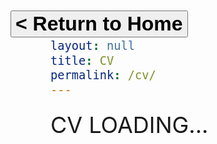 ```yaml
---
layout: null
title: CV
permalink: /cv/
---
```

<html lang="en">
<head>
    <meta charset="UTF-8">
    <meta name="viewport" content="width=device-width, initial-scale=1.0">
    <title>CV - Kohlman Harshbarger</title>
    <link rel="stylesheet" href="/assets/css/terminal.css">
    <link rel="stylesheet" href="/assets/css/style.css">
   <style>
    /* Additional styles specific to CV page */
    html, body {
        height: 100%;
        overflow-y: auto; /* Enable vertical scrolling */
    } 
    body {
        font-size: 22px;
        padding: 20px;
    }
    #cv-content {
        padding-bottom: 40px; /* Add bottom padding for better scrolling */
    }
    .cv-header {
        margin-bottom: 40px;
        border-bottom: 2px solid #00ff00;
        padding-bottom: 20px;
        text-align: center;
    }
    .cv-header h1 {
        font-size: 38px;
        margin-bottom: 15px;
        letter-spacing: 2px;
    }
    .cv-header p {
        font-size: 24px;
    }
    h2 {
        font-size: 30px;
        letter-spacing: 2px;
        margin-top: 40px;
        margin-bottom: 20px;
        padding-bottom: 10px;
    }
    .section-content {
        display: none;
        padding-left: 20px;
        margin-bottom: 30px;
    }
    .section-content.visible {
        display: block;
    }
    .section-content p {
        margin-bottom: 16px;
        font-size: 22px;
    }
    strong {
        font-size: 24px;
        text-shadow: 0 0 8px #00ff00;
    }
    a {
        color: #00ff00;
        text-decoration: none;
        border-bottom: 1px dotted #00ff00;
        transition: all 0.2s ease;
    }
    a:hover {
        color: #ffffff;
        text-shadow: 0 0 5px #00ff00;
        border-bottom: 1px solid #ffffff;
    }
    .home-button {
        position: fixed;
        top: 20px;
        left: 20px;
        font-size: 32px;
        font-weight: bold;
        z-index: 1000; /* Ensure button stays on top when scrolling */
    }
    /* Ensure loading screen is visible and styled properly */
    .loading-screen {
        z-index: 3000;
        font-size: 36px;
    }
</style>
</head>
<body>
    <div class="loading-screen" id="loading-screen">
        <div>CV LOADING...</div>
        <div class="loading-bar"></div>
    </div>
    <button onclick="returnToHome()" class="home-button">&lt; Return to Home</button>
    <div id="cv-content" style="display:none;">
        <div class="cv-header">
            <h1>Kohlman Harshbarger</h1>
            <p>Born 1993, Boston, MA | Lives and works in Brooklyn, NY</p>
        </div>
        <h2 onclick="toggleSection('solo-exhibitions')">SOLO EXHIBITIONS</h2>
        <div id="solo-exhibitions" class="section-content">
            <p><strong>2024</strong> - Cute Kills, Preachers Valley, New York, NY</p>
        </div>
        <h2 onclick="toggleSection('group-exhibitions')">GROUP EXHIBITIONS</h2>
        <div id="group-exhibitions" class="section-content">
            <p><strong>2024</strong> - <a href="https://www.coreypresha.com/cpp/holiday-market" target="_blank">Holiday Market, Portal 5</a>, New York, NY</p>
            <p><strong>2024</strong> - Holiday Market, <a href="https://hesseflatow.com" target="_blank">Hesse Flatow</a>, New York, NY</p>
            <p><strong>2024</strong> - The Show of Stolen Goods, <a href="https://www.instagram.com/uhaul_gallery/" target="_blank">U-Haul Gallery</a>, New York, NY</p>
            <p><strong>2024</strong> - SPIT II, Preachers Valley, New York, NY</p>
            <p><strong>2024</strong> - Rathaus, 324 E 14th, New York, NY</p>
            <p><strong>2023</strong> - <a href="https://www.underlandgallery.com/events-past/prixfixe" target="_blank">Prix Fixe, Underland Gallery</a>, Brooklyn, NY</p>
            <p><strong>2023</strong> - Spit, Preacher's Valley, New York, NY</p>
            <p><strong>2023</strong> - <a href="https://allstnyc.com/3rd:-nothing-but-trouble" target="_blank">Nothing But Trouble, All Street Gallery</a>, New York, NY</p>
            <p><strong>2022</strong> - <a href="https://www.oflahertysnyc.com/patriot" target="_blank">The Patriot, O'Flaherty's</a>, New York, NY</p>
            <p><strong>2022</strong> - <a href="https://triggeringdjgallery.com/Hot-Dog" target="_blank">Hot Dog: A Group Show, Triggering DJ</a>, Brooklyn, NY</p>
            <p><strong>2021</strong> - For the Trees, Plein Air Show in Prospect Park, Brooklyn, NY</p>
            <p><strong>2021</strong> - Bailey House Auction & Artsy, Online</p>
            <p><strong>2020</strong> - Flux Factory Annual Auction & Artsy, Online</p>
            <p><strong>2018</strong> - <a href="https://designmcr.com/events/transient-space" target="_blank">Transient Space, Design Manchester Festival</a>, Manchester, UK (with PlayLab)</p>
            <p><strong>2017</strong> - Holiday Market, Museum Quality Gallery, Brooklyn, NY</p>
            <p><strong>2016</strong> - Salon Show, Greenpoint Gallery, Brooklyn, NY</p>
        </div>
        <h2 onclick="toggleSection('lectures')">LECTURES AND WORKSHOPS</h2>
        <div id="lectures" class="section-content">
            <p><strong>2023</strong> - <a href="https://allstnyc.com" target="_blank">Nothing But Trouble, Artist Talk, All Street Gallery</a>, New York, NY</p>
            <p><strong>2018</strong> - <a href="https://www.artshackbrooklyn.org" target="_blank">Artist Workshop, ArtShack</a>, Brooklyn, NY</p>
        </div>
        <h2 onclick="toggleSection('press')">PRESS AND PRINTED PUBLICATIONS</h2>
        <div id="press" class="section-content">
            <p><strong>2024</strong> - <a href="https://www.blurringbooks.com/book/the-show-of-stolen-goods" target="_blank">The Show of Stolen Goods - Blurring Books</a></p>
            <p><strong>2023</strong> - Art Hustler, Issue 1</p>
            <p><strong>2024</strong> - <a href="https://news.artnet.com/art-world/uhaul-gallery-stolen-from-work-2546344" target="_blank">Stealing the Show: A Roving U-Haul Is Exhibiting Stuff People Have Liberated From the Workplace - Artnet</a></p>
            <p><strong>2022</strong> - <a href="https://www.artnews.com/list/art-news/news/nyc-art-gallery-party-o-flahertys-the-patriot-1234634325/sculptures-and-darkness/" target="_blank">Sculptures and Darkness - ARTnews</a></p>
            <p><strong>2022</strong> - <a href="https://hyperallergic.com/748364/oflahertys-opening-draws-crowds-and-cops-in-fuck-you-to-landlords/" target="_blank">O'Flaherty's Opening Draws Crowds and Cops in 'Fuck You' to Landlords - Hyperallergic</a></p>
            <p><strong>2022</strong> - <a href="https://www.nytimes.com/2022/07/20/arts/design/oflahertys-gallery-east-village-art-party.html" target="_blank">O'Flaherty's Gallery: East Village Art Party - The New York Times</a></p>
            <p><strong>2022</strong> - <a href="https://www.culturedmag.com/article/2022/07/15/new-york-gallery-oflahertys-packed-the-streetand-the-wallsfor-the-patriot-opening" target="_blank">New York Gallery O'Flaherty's Packed the Street—and the Walls—for 'The Patriot' Opening - Cultured Mag</a></p>
        </div>  
        <h2 onclick="toggleSection('collections')">PUBLIC COLLECTIONS</h2>
        <div id="collections" class="section-content">
            <p><strong>2018</strong> - <a href="https://www.museumqualitynyc.com/permanent-collection" target="_blank">Museum Quality, Permanent Collection</a></p>
        </div>
    </div>
    <script>
        function toggleSection(sectionId) {
            const section = document.getElementById(sectionId);
            const header = event.currentTarget;    
            section.classList.toggle('visible');
            header.classList.toggle('open');
        }
        function returnToHome() {
            const body = document.body;
            // Add glitch effect
            body.classList.add('glitch');
            setTimeout(() => {
                body.classList.remove('glitch');
                body.classList.add('power-down');
                setTimeout(() => {
                    // Random selection of loading messages
                    const allMessages = [
                        "Navigating home...",
                        "Loading grass...",
                        "Wrangling ducks...",
                        "Compiling memories...",
                        "Tuning reality...",
                        "Synchronizing vibes...",
                        "Adjusting atmosphere...",
                        "Calibrating coziness...",
                        "Preparing existential crisis...",
                        "Evicting ghosts...",
                        "Defragmenting dreams...",
                        "Unpacking nostalgia...",
                        "Rendering nostalgia...",
                        "Debugging childhood...",
                        "Deleting bad decisions...",
                        "Pouring a drink...",
                        "Checking if door is locked...",
                        "Refilling existential dread..."
                    ];
                    // Randomly pick 4 messages
                    let loadingMessages = [];
                    for (let i = 0; i < 4; i++) {
                        const randomIndex = Math.floor(Math.random() * allMessages.length);
                        loadingMessages.push(allMessages[randomIndex]);
                    }
                    // Create home loading screen like in about page
                    const homeLoadingScreen = document.createElement('div');
                    homeLoadingScreen.className = 'home-loading-screen';
                    const loadingText = document.createElement('div');
                    loadingText.className = 'home-loading-text';
                    loadingText.id = 'loading-text';
                    loadingText.textContent = 'Navigating home...';
                    const loadingBarContainer = document.createElement('div');
                    loadingBarContainer.className = 'home-loading-bar';
                    const barFill = document.createElement('div');
                    barFill.className = 'home-bar-fill';
                    loadingBarContainer.appendChild(barFill);
                    homeLoadingScreen.appendChild(loadingText);
                    homeLoadingScreen.appendChild(loadingBarContainer);
                    // Clear the body and add the loading screen
                    document.body.innerHTML = '';
                    document.body.appendChild(homeLoadingScreen);
                    // Trigger the animation
                    setTimeout(() => {
                        barFill.classList.add('animate');
                    }, 100);
                    // Update loading text
                    let index = 0;
                    function updateLoadingText() {
                        if (index < loadingMessages.length) {
                            document.getElementById("loading-text").innerText = loadingMessages[index];
                            index++;
                        }
                    }
                    const textInterval = setInterval(updateLoadingText, 800);
                    // Navigate to home page
                    setTimeout(() => {
                        clearInterval(textInterval);
                        window.location.href = "/";
                    }, 5000);
                }, 1000);
            }, 500);
        }
        window.onload = function() {
            // Show loading screen for 3 seconds
            setTimeout(() => {
                document.getElementById('loading-screen').style.opacity = '0';
                document.getElementById('loading-screen').style.transition = 'opacity 0.5s ease';
                setTimeout(() => {
                    document.getElementById('loading-screen').style.display = 'none';
                    document.getElementById('cv-content').style.display = 'block';
                    // Auto-open first section after loading
                    const firstSection = document.querySelector('h2');
                    if (firstSection) {
                        const sectionId = firstSection.getAttribute('onclick').match(/['"](.*)['"]/)[1];
                        toggleSection(sectionId);
                        firstSection.classList.add('open');
                    }
                }, 500);
            }, 3000);
        };
    </script>
</body>
</html>